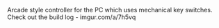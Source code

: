 Arcade style controller for the PC which uses mechanical key switches. Check out the build log - imgur.com/a/7h5vq